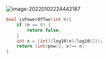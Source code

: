 ![image-20220102224442187](C:\Users\24\AppData\Roaming\Typora\typora-user-images\image-20220102224442187.png)





```c
bool isPowerOfTwo(int n){
	if (n == 0) {
		return false;
	}
	int x = (int)(log10(n)/log10(2));
	return (int)pow(2, x)== n;
}
```

